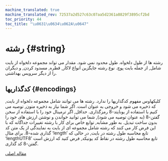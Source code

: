 ```yaml
---
machine_translated: true
machine_translated_rev: 72537a2d527c63c07aa5d2361a8829f3895cf2bd
toc_priority: 44
toc_title: "\u0631\u0634\u062A\u0647"
---
```


# رشته {#string}

رشته ها از طول دلخواه. طول محدود نمی شود. مقدار می تواند مجموعه دلخواه از بایت شامل, از جمله بایت پوچ.
نوع رشته جایگزین انواع لاکار, قطره, مسدود کردن, و دیگران را از دیگر سرویس بهداشتی.

## کدگذاریها {#encodings}

کلیکهاوس مفهوم کدگذاریها را ندارد. رشته ها می توانند شامل مجموعه دلخواه از بایت, که ذخیره می شود و خروجی به عنوان است.
اگر شما نیاز به ذخیره متون, توصیه می کنیم با استفاده از یونایتد-8 رمزگذاری. حداقل, اگر ترمینال خود را با استفاده از سخن گفتن-8 (به عنوان توصیه می شود), شما می توانید خواندن و نوشتن ارزش های خود را بدون ساخت تبدیل.
به طور مشابه, توابع خاص برای کار با رشته تغییرات جداگانه که با این فرض کار می کنند که رشته شامل مجموعه ای از بایت به نمایندگی از یک متن کد گذاری شده-8.
برای مثال ‘length’ تابع محاسبه طول رشته در بایت, در حالی که ‘lengthUTF8’ تابع محاسبه طول رشته در نقاط کد یونیکد, فرض کنید که ارزش است گفتن-8 کد گذاری.

[مقاله اصلی](https://clickhouse.tech/docs/en/data_types/string/) <!--hide-->
